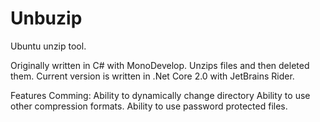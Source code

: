 Unbuzip
=======

Ubuntu unzip tool.

Originally written in C# with MonoDevelop. Unzips files and then deleted them.
Current version is written in .Net Core 2.0 with JetBrains Rider.

Features Comming:
Ability to dynamically change directory
Ability to use other compression formats.
Ability to use password protected files.

